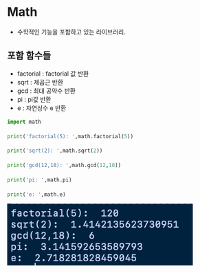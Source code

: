 # Math

* 수학적인 기능을 포함하고 있는 라이브러리.

## 포함 함수들

* factorial : factorial 값 반환
* sqrt : 제곱근 반환
* gcd : 최대 공약수 반환
* pi : pi값 반환
* e : 자연상수 e 반환



```python
import math

print('factorial(5): ',math.factorial(5))

print('sqrt(2): ',math.sqrt(2))

print('gcd(12,18): ',math.gcd(12,18))

print('pi: ',math.pi)

print('e: ',math.e)

```

![image-20200808222844266](Math.assets/image-20200808222844266.png)